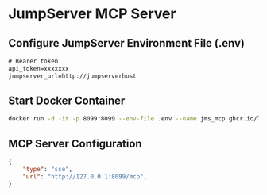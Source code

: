 # JumpServer MCP Server

## Configure JumpServer Environment File (.env)

```txt
# Bearer token
api_token=xxxxxxx 
jumpserver_url=http://jumpserverhost
```

## Start Docker Container

```bash
docker run -d -it -p 8099:8099 --env-file .env --name jms_mcp ghcr.io/leeeirc/jumpserver-mcp-server:latest
```

## MCP Server Configuration

```json
{
    "type": "sse",
    "url": "http://127.0.0.1:8099/mcp",
}
```
